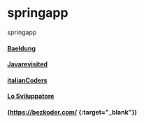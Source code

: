 # springapp
springapp


#### [Baeldung](https://baeldung.com)

#### [Javarevisited](https://javarevisited.blogspot.com)

#### [italianCoders](https://italiancoders.it/)

#### [Lo Sviluppatore](http://losviluppatore.it/)

#### (https://bezkoder.com/ {:target="_blank"})